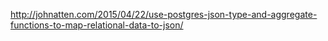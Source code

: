http://johnatten.com/2015/04/22/use-postgres-json-type-and-aggregate-functions-to-map-relational-data-to-json/